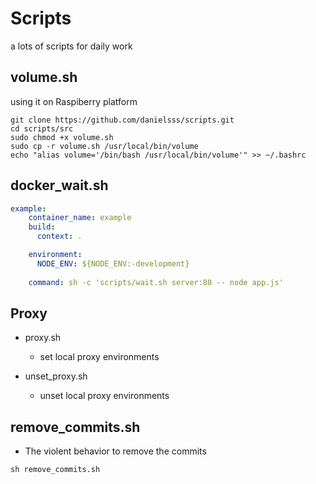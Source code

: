 # Scripts
a lots of scripts for daily work

## volume.sh
using it on Raspiberry platform



```shell
git clone https://github.com/danielsss/scripts.git
cd scripts/src
sudo chmod +x volume.sh
sudo cp -r volume.sh /usr/local/bin/volume
echo "alias volume='/bin/bash /usr/local/bin/volume'" >> ~/.bashrc
```


## docker_wait.sh
```yml
example:
    container_name: example
    build:
      context: .

    environment:
      NODE_ENV: ${NODE_ENV:-development}
    
    command: sh -c 'scripts/wait.sh server:80 -- node app.js'
```

## Proxy
* proxy.sh
  - set local proxy environments

* unset_proxy.sh
  - unset local proxy environments

## remove_commits.sh
* The violent behavior to remove the commits

```shell
sh remove_commits.sh
```